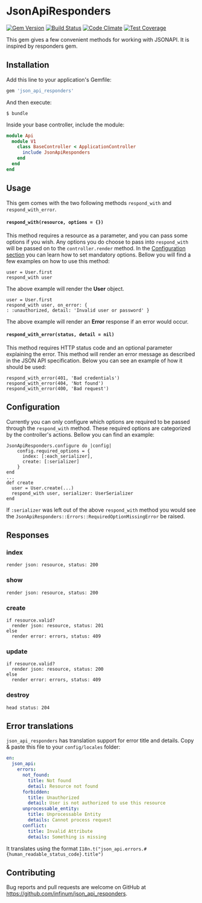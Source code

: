 # JsonApiResponders

[![Gem Version](https://badge.fury.io/rb/json_api_responders.svg)](https://badge.fury.io/rb/json_api_responders)
[![Build Status](https://semaphoreci.com/api/v1/infinum/json_api_responders/branches/features-missing_responses/shields_badge.svg)](https://semaphoreci.com/infinum/json_api_responders)
[![Code Climate](https://codeclimate.com/github/infinum/json_api_responders/badges/gpa.svg)](https://codeclimate.com/github/infinum/json_api_responders)
[![Test Coverage](https://codeclimate.com/github/infinum/json_api_responders/badges/coverage.svg)](https://codeclimate.com/github/infinum/json_api_responders/coverage)

This gem gives a few convenient methods for working with JSONAPI. It is inspired by responders gem.

## Installation

Add this line to your application's Gemfile:

```ruby
gem 'json_api_responders'
```

And then execute:

    $ bundle

Inside your base controller, include the module:

```ruby
module Api
  module V1
    class BaseController < ApplicationController
      include JsonApiResponders
    end
  end
end
```

## Usage

This gem comes with the two following methods `respond_with` and `respond_with_error`.

#### `respond_with(resource, options = {}) `
This method requires a resource as a parameter, and you can pass some options if you wish. Any options you do choose to pass into `respond_with` will be passed on to the `controller.render` method. In the [Configuration section](#configuration) you can learn how to set mandatory options. Bellow you will find a few examples on how to use this method:

    user = User.first
    respond_with user

The above example will render the **User** object.

    user = User.first
    respond_with user, on_error: { 
    : :unauthorized, detail: 'Invalid user or password' }

The above example will render an **Error** response if an error would occur.

#### `respond_with_error(status, detail = nil)`
This method requires HTTP status code and an optional parameter explaining the error. This method will render an error message as described in the JSON API specification. Below you can see an example of how it should be used:

    respond_with_error(401, 'Bad credentials')
    respond_with_error(404, 'Not found')
    respond_with_error(400, 'Bad request')


## Configuration
Currently you can only configure which options are required to be passed through the `respond_with` method. These required options are categorized by the controller's actions. Bellow you can find an example:

    JsonApiResponders.configure do |config|
        config.required_options = {
          index: [:each_serializer],
          create: [:serializer]
        }
    end
    ...
    def create
      user = User.create(...)
      respond_with user, serializer: UserSerializer
    end

If `:serializer` was left out of the above `respond_with` method you would see the `JsonApiResponders::Errors::RequiredOptionMissingError` be raised.

## Responses

### index

    render json: resource, status: 200

### show

    render json: resource, status: 200

### create

    if resource.valid?
      render json: resource, status: 201
    else
      render error: errors, status: 409

### update

    if resource.valid?
      render json: resource, status: 200
    else
      render error: errors, status: 409

### destroy

    head status: 204

## Error translations

`json_api_responders` has translation support for error title and details. Copy & paste this file to your `config/locales` folder:

```yml
en:
  json_api:
    errors:
      not_found:
        title: Not found
        detail: Resource not found
      forbidden:
        title: Unauthorized
        detail: User is not authorized to use this resource
      unprocessable_entity:
        title: Unprocessable Entity
        details: Cannot process request
      conflict:
        title: Invalid Attribute
        details: Something is missing
```

It translates using the format `I18n.t("json_api.errors.#{human_readable_status_code}.title")`

## Contributing

Bug reports and pull requests are welcome on GitHub at https://github.com/infinum/json_api_responders.

